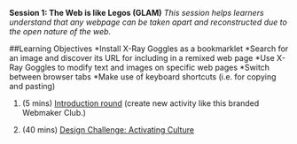 **Session 1: The Web is like Legos (GLAM)** *This session helps learners understand that any webpage can be taken apart and reconstructed due to the open nature of the web.*

##Learning Objectives
*Install X-Ray Goggles as a bookmarklet
*Search for an image and discover its URL for including in a remixed web page
*Use X-Ray Goggles to modify text and images on specific web pages
*Switch between browser tabs
*Make use of keyboard shortcuts (i.e. for copying and pasting) 

1. (5 mins) [Introduction round](https://laura.makes.org/thimble/introductions-and-setup ) (create new activity like this branded Webmaker Club.)

2. (40 mins) [Design Challenge: Activating Culture](https://keyboardkat.makes.org/thimble/design-challenge-activate-culture)